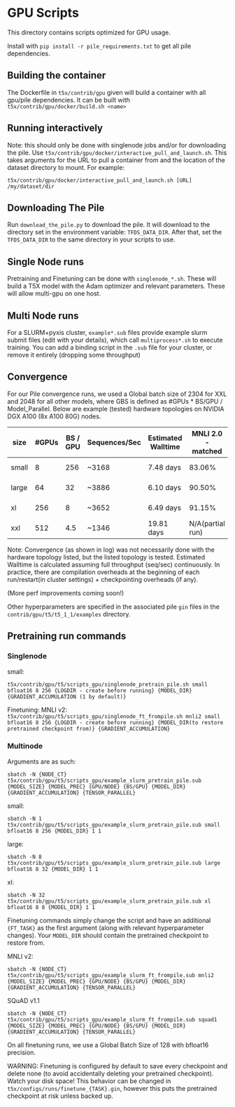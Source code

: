 # GPU Scripts
This directory contains scripts optimized for GPU usage. 

Install with `pip install -r pile_requirements.txt` to get all pile dependencies.

## Building the container
The Dockerfile in `t5x/contrib/gpu` given will build a container with all gpu/pile dependencies. It can be built with `t5x/contrib/gpu/docker/build.sh <name>` 

## Running interactively
Note: this should only be done with singlenode jobs and/or for downloading the pile. Use `t5x/contrib/gpu/docker/interactive_pull_and_launch.sh`. This takes arguments for the URL to pull a container from and the location of the dataset directory to mount. For example:

`t5x/contrib/gpu/docker/interactive_pull_and_launch.sh [URL] /my/dataset/dir`

## Downloading The Pile
Run `download_the_pile.py` to download the pile. It will download to the directory set in the environment variable: `TFDS_DATA_DIR`. After that, set the `TFDS_DATA_DIR` to the same directory in your scripts to use.

## Single Node runs
Pretraining and Finetuning can be done with `singlenode_*.sh`. These will build a T5X model with the Adam optimizer and relevant parameters. These will allow multi-gpu on one host.

## Multi Node runs
For a SLURM+pyxis cluster, `example*.sub` files provide example slurm submit files (edit with your details), which call `multiprocess*.sh` to execute training. You can add a binding script in the `.sub` file for your cluster, or remove it entirely (dropping some throughput)

## Convergence
For our Pile convergence runs, we used a Global batch size of 2304 for XXL and 2048 for all other models, where GBS is defined as #GPUs * BS/GPU / Model_Parallel. Below are example (tested) hardware topologies on NVIDIA DGX A100 (8x A100 80G) nodes.

| size | #GPUs | BS / GPU | Sequences/Sec | Estimated Walltime | MNLI 2.0 - matched | SQuAD v1.1 (EM/F1) | Convergence Log | 
| ---- | ----- | -------- | ------------- | ------------------ | ------------------ | ------------------ | --------------- |
| small| 8     | 256      | ~3168         | 7.48 days          | 83.06%             | 78.33 / 86.63      | [log](https://tensorboard.dev/experiment/lWnHal7PRnOLeZuewyWVxQ/#scalars&_smoothingWeight=0) |
| large| 64    | 32       | ~3886         | 6.10 days          | 90.50%             | 87.31 / 94.04      | [log](https://tensorboard.dev/experiment/aOxJBIvTQBeTJ8XGXxaL6Q/#scalars&_smoothingWeight=0) |
| xl   | 256   | 8        | ~3652         | 6.49 days          | 91.15%             | 89.36 / 95.29      | [log](https://tensorboard.dev/experiment/vuRoEYgkRgWiEtbvgxlOqw/#scalars&_smoothingWeight=0) |
| xxl  | 512   | 4.5      | ~1346         | 19.81 days         | N/A(partial run)   | N/A(partial run)   | N/A(partial run)|

Note: Convergence (as shown in log) was not necessarily done with the hardware topology listed, but the listed topology is tested. Estimated Walltime is calculated assuming full throughput (seq/sec) continuously. In practice, there are compilation overheads at the beginning of each run/restart(in cluster settings) + checkpointing overheads (if any).

(More perf improvements coming soon!)

Other hyperparameters are specified in the associated pile `gin` files in the `contrib/gpu/t5/t5_1_1/examples` directory.

## Pretraining run commands

### Singlenode
small:

`t5x/contrib/gpu/t5/scripts_gpu/singlenode_pretrain_pile.sh small bfloat16 8 256 {LOGDIR - create before running} {MODEL_DIR} {GRADIENT_ACCUMULATION (1 by default)}`

Finetuning:
MNLI v2:
`t5x/contrib/gpu/t5/scripts_gpu/singlenode_ft_frompile.sh mnli2 small bfloat16 8 256 {LOGDIR - create before running} {MODEL_DIR(to restore pretrained checkpoint from)} {GRADIENT_ACCUMULATION}`


### Multinode
Arguments are as such:

`sbatch -N {NODE_CT} t5x/contrib/gpu/t5/scripts_gpu/example_slurm_pretrain_pile.sub {MODEL_SIZE} {MODEL_PREC} {GPU/NODE} {BS/GPU} {MODEL_DIR} {GRADIENT_ACCUMULATION} {TENSOR_PARALLEL}`

small:

`sbatch -N 1 t5x/contrib/gpu/t5/scripts_gpu/example_slurm_pretrain_pile.sub small bfloat16 8 256 {MODEL_DIR} 1 1`

large:

`sbatch -N 8 t5x/contrib/gpu/t5/scripts_gpu/example_slurm_pretrain_pile.sub large bfloat16 8 32 {MODEL_DIR} 1 1`

xl:

`sbatch -N 32 t5x/contrib/gpu/t5/scripts_gpu/example_slurm_pretrain_pile.sub xl bfloat16 8 8 {MODEL_DIR} 1 1`

Finetuning commands simply change the script and have an additional `{FT_TASK}` as the first argument (along with relevant hyperparameter changes). Your `MODEL_DIR` should contain the pretrained checkpoint to restore from. 

MNLI v2:

`sbatch -N {NODE_CT} t5x/contrib/gpu/t5/scripts_gpu/example_slurm_ft_frompile.sub mnli2 {MODEL_SIZE} {MODEL_PREC} {GPU/NODE} {BS/GPU} {MODEL_DIR} {GRADIENT_ACCUMULATION} {TENSOR_PARALLEL}`

SQuAD v1.1

`sbatch -N {NODE_CT} t5x/contrib/gpu/t5/scripts_gpu/example_slurm_ft_frompile.sub squad1 {MODEL_SIZE} {MODEL_PREC} {GPU/NODE} {BS/GPU} {MODEL_DIR} {GRADIENT_ACCUMULATION} {TENSOR_PARALLEL}`

On all finetuning runs, we use a Global Batch Size of 128 with bfloat16 precision.

WARNING: Finetuning is configured by default to save every checkpoint and delete none (to avoid accidentally deleting your pretrained checkpoint). Watch your disk space! This behavior can be changed in `t5x/configs/runs/finetune_{TASK}.gin`, however this puts the pretrained checkpoint at risk unless backed up.
